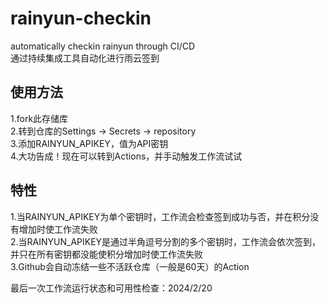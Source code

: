 # rainyun-checkin
automatically checkin rainyun through CI/CD  
通过持续集成工具自动化进行雨云签到

## 使用方法
1.fork此存储库  
2.转到仓库的Settings -> Secrets -> repository  
3.添加RAINYUN_APIKEY，值为API密钥  
4.大功告成！现在可以转到Actions，并手动触发工作流试试  

## 特性
1.当RAINYUN_APIKEY为单个密钥时，工作流会检查签到成功与否，并在积分没有增加时使工作流失败  
2.当RAINYUN_APIKEY是通过半角逗号分割的多个密钥时，工作流会依次签到，并只在所有密钥都没能使积分增加时使工作流失败  
3.Github会自动冻结一些不活跃仓库（一般是60天）的Action

最后一次工作流运行状态和可用性检查：2024/2/20
